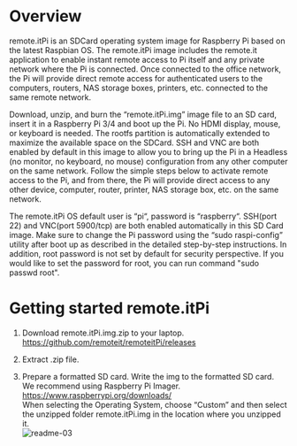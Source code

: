 # Overview
remote.itPi is an SDCard operating system image for Raspberry Pi based on the latest Raspbian OS. The remote.itPi image includes the remote.it application to enable instant remote access to Pi itself and any private network where the Pi is connected.  Once connected to the office network, the Pi will provide direct remote access for authenticated users to the computers, routers, NAS storage boxes, printers, etc. connected to the same remote network.

Download, unzip, and burn the “remote.itPi.img” image file to an SD card, insert it in a Raspberry Pi 3/4 and boot up the Pi. No HDMI display, mouse, or keyboard is needed.  The rootfs partition is automatically extended to maximize the available space on the SDCard.  SSH and VNC are both enabled by default in this image to allow you to bring up the Pi in a Headless (no monitor, no keyboard, no mouse) configuration from any other computer on the same network.  Follow the simple steps below to activate remote access to the Pi, and from there, the Pi will provide direct access to any other device, computer, router, printer, NAS storage box, etc. on the same network.

The remote.itPi OS default user is “pi“, password is “raspberry“.  SSH(port 22) and VNC(port 5900/tcp) are both enabled automatically in this SD Card image.  Make sure to change the Pi password using the “sudo raspi-config” utility after boot up as described in the detailed step-by-step instructions. In addition, root password is not set by default for security perspective. If you would like to set the password for root, you can run command "sudo passwd root".

# Getting started remote.itPi
1. Download remote.itPi.img.zip to your laptop.  
   https://github.com/remoteit/remoteitPi/releases

2. Extract .zip file.

3. Prepare a formatted SD card. Write the img to the formatted SD card. We recommend using Raspberry Pi Imager.  
   https://www.raspberrypi.org/downloads/  
   When selecting the Operating System, choose “Custom” and then select the unzipped folder remote.itPi.img in the location where you unzipped it.  
   ![readme-03](https://user-images.githubusercontent.com/42136920/79465318-2543a180-8036-11ea-8a50-a47578932725.png)
